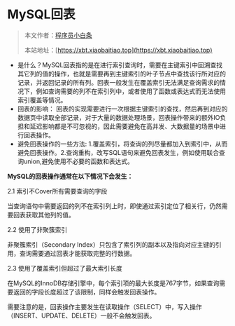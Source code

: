 # MySQL回表

> 本文作者：[程序员小白条](https://github.com/luoye6)
>
> 本站地址：[https://xbt.xiaobaitiao.top](https://xbt.xiaobaitiao.top)

- 是什么？MySQL回表指的是在进行索引查询时，需要在主键索引中回溯查找其它列的值的操作，也就是需要再到主键索引的叶子节点中查找该行所对应的记录，并返回记录的所有列。回表一般发生在覆盖索引无法满足查询需求的情况下，例如查询需要的列不在索引列中，或者使用了函数或表达式而无法使用索引覆盖等情况。
- 回表的影响： 回表的实现需要进行一次根据主键索引的查找，然后再到对应的数据页中读取全部记录，对于大量的数据处理场景，回表操作带来的额外IO负担和延迟影响都是不可忽视的，因此需要避免在高并发、大数据量的场景中进行回表操作。
- 避免回表操作的一些方法: 1.覆盖索引，将查询的列尽量都加入到索引中，从而避免回表操作。2.查询重构，改写SQL语句来避免回表发生，例如使用联合查询union,避免使用不必要的函数和表达式。

**MySQL的回表操作通常在以下情况下会发生：**

2.1 索引不Cover所有需要查询的字段

当查询语句中需要返回的列不在索引列上时，即使通过索引定位了相关行，仍然需要回表获取其他列的值。

2.2 使用了非聚簇索引

非聚簇索引（Secondary Index）只包含了索引列的副本以及指向对应主键的引用，查询需要通过回表才能获取完整的行数据。

2.3 使用了覆盖索引但超过了最大索引长度

在MySQL的InnoDB存储引擎中，每个索引项的最大长度是767字节，如果查询需要返回的字段长度超过了该限制，同样会触发回表操作。

需要注意的是，回表操作主要发生在读取操作（SELECT）中，写入操作（INSERT、UPDATE、DELETE）一般不会触发回表。